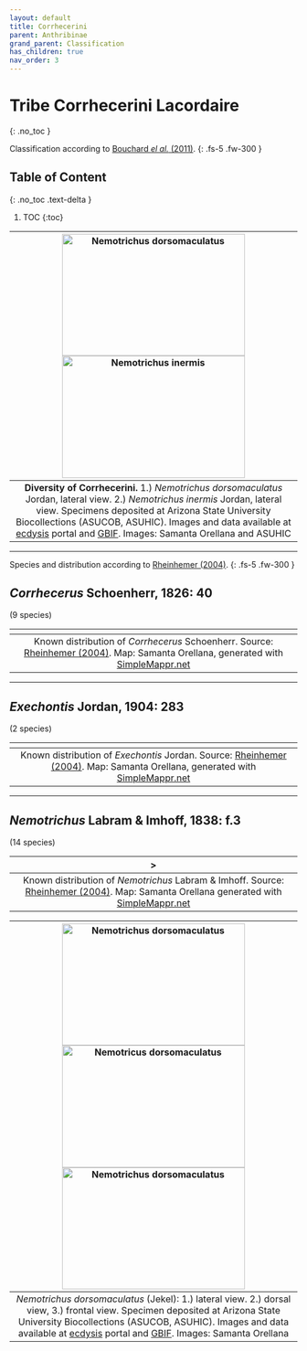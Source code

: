 ```yaml
---
layout: default
title: Corrhecerini
parent: Anthribinae
grand_parent: Classification
has_children: true
nav_order: 3
---
```



# Tribe Corrhecerini Lacordaire
{: .no_toc }

Classification according to [Bouchard _el al._ (2011)](https://zookeys.pensoft.net/articles.php?id=4001).
{: .fs-5 .fw-300 }


## Table of Content
{: .no_toc .text-delta }

1. TOC
{:toc}

| [<img src="https://serv.biokic.asu.edu/imglib/ecdysis/ASU_ASUCOB/ASUCOB0015/ASUCOB0015243_lateral_edited_1637888538.jpg" alt="Nemotrichus dorsomaculatus" width="320" height="213.4">](https://serv.biokic.asu.edu/ecdysis/collections/individual/index.php?occid=629156) [<img src="https://serv.biokic.asu.edu/imglib/storage/portals/scan/misc/201504/ASUHIC0079279_habitus_lateral__1429125469_web.jpg" alt="Nemotrichus inermis" width="320" height="213.4">](https://serv.biokic.asu.edu/ecdysis/collections/individual/index.php?occid=348930) | 
|:--:| 
|**Diversity of Corrhecerini.** 1.) *Nemotrichus dorsomaculatus* Jordan, lateral view. 2.) _Nemotrichus inermis_ Jordan, lateral view. Specimens deposited at Arizona State University Biocollections (ASUCOB, ASUHIC). Images and data available at [ecdysis](https://serv.biokic.asu.edu/ecdysis/index.php) portal and [GBIF](gbif.org). Images: Samanta Orellana and ASUHIC|

---

Species and distribution according to [Rheinhemer (2004)](https://www.zobodat.at/pdf/Mitt-Ent-Ver-Stuttgart_39_2004_0001-0244.pdf).
{: .fs-5 .fw-300 }


## _Corrhecerus_ Schoenherr, 1826: 40
(9 species)

|<img src="https://www.simplemappr.net/map/18880" alt="" />| 
|:--:| 
|Known distribution of _Corrhecerus_ Schoenherr. Source: [Rheinhemer (2004)](https://www.zobodat.at/pdf/Mitt-Ent-Ver-Stuttgart_39_2004_0001-0244.pdf). Map: Samanta Orellana, generated with [SimpleMappr.net](https://www.simplemappr.net/) |

---

## _Exechontis_ Jordan, 1904: 283
(2 species)

|<img src="https://www.simplemappr.net/map/18882" alt="" />| 
|:--:| 
|Known distribution of _Exechontis_ Jordan. Source: [Rheinhemer (2004)](https://www.zobodat.at/pdf/Mitt-Ent-Ver-Stuttgart_39_2004_0001-0244.pdf). Map: Samanta Orellana, generated with [SimpleMappr.net](https://www.simplemappr.net/) |

---

## _Nemotrichus_ Labram & Imhoff, 1838: f.3 
(14 species)

|<img src="https://www.simplemappr.net/map/18881" alt="" />>| 
|:--:| 
|Known distribution of _Nemotrichus_ Labram & Imhoff. Source: [Rheinhemer (2004)](https://www.zobodat.at/pdf/Mitt-Ent-Ver-Stuttgart_39_2004_0001-0244.pdf). Map: Samanta Orellana generated with [SimpleMappr.net](https://www.simplemappr.net/) |

| [<img src="https://serv.biokic.asu.edu/imglib/ecdysis/ASU_ASUCOB/ASUCOB0015/ASUCOB0015243_lateral_edited_1637888538.jpg" alt="Nemotrichus dorsomaculatus" width="320" height="213.4">](https://serv.biokic.asu.edu/ecdysis/collections/individual/index.php?occid=629156) [<img src="https://serv.biokic.asu.edu/imglib/ecdysis/ASU_ASUCOB/ASUCOB0015/ASUCOB0015243_dorsal_edited_1637888890.jpg" alt="Nemotricus dorsomaculatus" width="320" height="213.4">](https://serv.biokic.asu.edu/ecdysis/collections/individual/index.php?occid=629156) [<img src="https://serv.biokic.asu.edu/imglib/ecdysis/ASU_ASUCOB/ASUCOB0015/ASUCOB0015243_frontal_edited_1637889081.jpg" alt="Nemotrichus dorsomaculatus" width="320" height="213.4">](https://serv.biokic.asu.edu/ecdysis/collections/individual/index.php?occid=629156) | 
|:--:| 
|_Nemotrichus dorsomaculatus_ (Jekel): 1.) lateral view. 2.) dorsal view, 3.) frontal view. Specimen deposited at Arizona State University Biocollections (ASUCOB, ASUHIC). Images and data available at [ecdysis](https://serv.biokic.asu.edu/ecdysis/index.php) portal and [GBIF](gbif.org). Images: Samanta Orellana|

